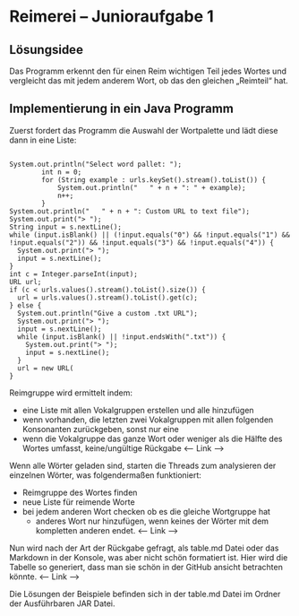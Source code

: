 # Reimerei – Junioraufgabe 1
## Lösungsidee
Das Programm erkennt den für einen Reim wichtigen Teil jedes Wortes und vergleicht das mit jedem anderem Wort, ob das den gleichen „Reimteil“ hat.

## Implementierung in ein Java Programm
Zuerst fordert das Programm die Auswahl der Wortpalette und lädt diese dann in eine Liste:
```

System.out.println("Select word pallet: ");
        int n = 0;
        for (String example : urls.keySet().stream().toList()) {
            System.out.println("   " + n + ": " + example);
            n++;
        }
System.out.println("   " + n + ": Custom URL to text file");
System.out.print("> ");
String input = s.nextLine();
while (input.isBlank() || (!input.equals("0") && !input.equals("1") && !input.equals("2")) && !input.equals("3") && !input.equals("4")) {
  System.out.print("> ");
  input = s.nextLine();
}
int c = Integer.parseInt(input);
URL url;
if (c < urls.values().stream().toList().size()) {
  url = urls.values().stream().toList().get(c);
} else {
  System.out.println("Give a custom .txt URL");
  System.out.print("> ");
  input = s.nextLine();
  while (input.isBlank() || !input.endsWith(".txt")) {
    System.out.print("> ");
    input = s.nextLine();
  }
  url = new URL(
}

```
Reimgruppe wird ermittelt indem:
- eine Liste mit allen Vokalgruppen erstellen und alle hinzufügen
- wenn vorhanden, die letzten zwei Vokalgruppen mit allen folgenden Konsonanten zurückgeben, sonst nur eine
- wenn die Vokalgruppe das ganze Wort oder weniger als die Hälfte des Wortes umfasst, keine/ungültige Rückgabe
<-- Link -->

Wenn alle Wörter geladen sind, starten die Threads zum analysieren der einzelnen Wörter, was folgendermaßen funktioniert:
- Reimgruppe des Wortes finden
- neue Liste für reimende Worte
- bei jedem anderen Wort checken ob es die gleiche Wortgruppe hat
  - anderes Wort nur hinzufügen, wenn keines der Wörter mit dem kompletten anderen endet.
<-- Link -->

Nun wird nach der Art der Rückgabe gefragt, als table.md Datei oder das Markdown in der Konsole, was aber nicht schön formatiert ist. Hier wird die Tabelle so generiert, dass man sie schön in der GitHub ansicht betrachten könnte.
<-- Link -->

Die Lösungen der Beispiele befinden sich in der table.md Datei im Ordner der Ausführbaren JAR Datei.
